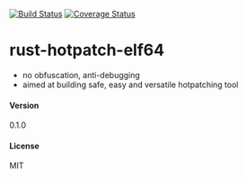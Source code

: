 [![Build Status](https://travis-ci.org/lkpdn/rust-hotpatch-elf64.svg?branch=master)](https://travis-ci.org/lkpdn/rust-hotpatch-elf64)
[![Coverage Status](https://coveralls.io/repos/github/lkpdn/rust-hotpatch-elf64/badge.svg?branch=master)](https://coveralls.io/github/lkpdn/rust-hotpatch-elf64?branch=master)

# rust-hotpatch-elf64

- no obfuscation, anti-debugging
- aimed at building safe, easy and versatile hotpatching tool

#### Version
0.1.0

#### License

MIT
